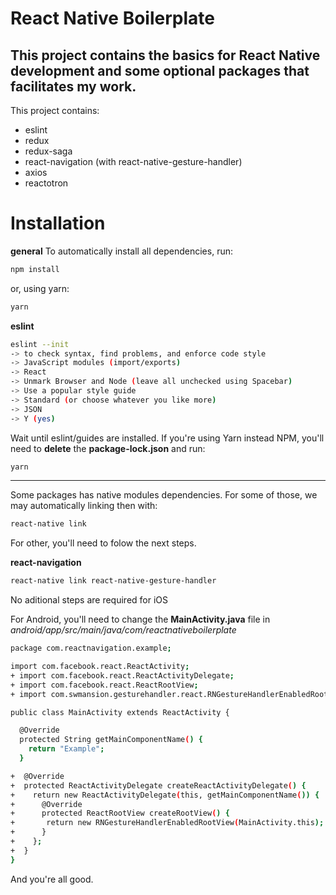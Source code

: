 # React Native Boilerplate

## This project contains the basics for React Native development and some optional packages that facilitates my work.

This project contains:

- eslint
- redux
- redux-saga
- react-navigation (with react-native-gesture-handler)
- axios
- reactotron

# Installation

**general**
To automatically install all dependencies, run:

```bash
npm install
```

or, using yarn:

```bash
yarn
```

**eslint**

```bash
eslint --init
-> to check syntax, find problems, and enforce code style
-> JavaScript modules (import/exports)
-> React
-> Unmark Browser and Node (leave all unchecked using Spacebar)
-> Use a popular style guide
-> Standard (or choose whatever you like more)
-> JSON
-> Y (yes)
```

Wait until eslint/guides are installed.
If you're using Yarn instead NPM, you'll need to **delete** the **package-lock.json** and run:

```bash
yarn
```

---

Some packages has native modules dependencies. For some of those, we may automatically linking then with:

```bash
react-native link
```

For other, you'll need to folow the next steps.

**react-navigation**

```bash
react-native link react-native-gesture-handler
```

No aditional steps are required for iOS

For Android, you'll need to change the **MainActivity.java** file in _android/app/src/main/java/com/reactnativeboilerplate_

```bash
package com.reactnavigation.example;

import com.facebook.react.ReactActivity;
+ import com.facebook.react.ReactActivityDelegate;
+ import com.facebook.react.ReactRootView;
+ import com.swmansion.gesturehandler.react.RNGestureHandlerEnabledRootView;

public class MainActivity extends ReactActivity {

  @Override
  protected String getMainComponentName() {
    return "Example";
  }

+  @Override
+  protected ReactActivityDelegate createReactActivityDelegate() {
+    return new ReactActivityDelegate(this, getMainComponentName()) {
+      @Override
+      protected ReactRootView createRootView() {
+       return new RNGestureHandlerEnabledRootView(MainActivity.this);
+      }
+    };
+  }
}
```

And you're all good.
